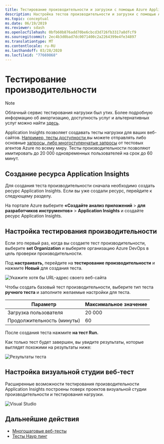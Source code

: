 ```yaml
---
title: Тестирование производительности и загрузки с помощью Azure Application Insights Документы Майкрософт
description: Настройка тестов производительности и загрузки с помощью Azure Application Insights
ms.topic: conceptual
ms.date: 06/19/2019
ms.reviewer: sdash
ms.openlocfilehash: 0bfb60b876add70be6cbcd3d726fb3317a8dfcf9
ms.sourcegitcommit: 2ec4b3d0bad7dc0071400c2a2264399e4fe34897
ms.translationtype: MT
ms.contentlocale: ru-RU
ms.lasthandoff: 03/28/2020
ms.locfileid: "77669868"
---
```

# <a name="performance-testing"></a>Тестирование производительности

> [!NOTE]
> Облачный сервис тестирования нагрузки был утих. Более подробную информацию об амортизацию, доступность услуг и альтернативных услуг можно найти [здесь](https://docs.microsoft.com/azure/devops/test/load-test/overview?view=azure-devops).

Application Insights позволяет создавать тесты нагрузки для ваших веб-сайтов. [Например, тесты доступности,](monitor-web-app-availability.md)вы можете отправлять либо основные [запросы, либо многоступенчатые запросы](availability-multistep.md) от тестовых агентов Azure по всему миру. Тесты производительности позволяют имитировать до 20 000 одновременных пользователей на срок до 60 минут.

## <a name="create-an-application-insights-resource"></a>Создание ресурса Application Insights

Для создания теста производительности сначала необходимо создать ресурс Application Insights. Если вы уже создали ресурс, перейдите к следующему разделу.

На портале Azure выберите **«Создайте анализ приложений** > **для разработчиков инструментов»** > **Application Insights** и создайте ресурс Application Insights.

## <a name="configure-performance-testing"></a>Настройка тестирования производительности

Если это первый раз, когда вы создаете тест производительности, выберите **set Organization** и выберите организацию Azure DevOps в цель проверки производительности.

Под **настраивать,** перейдите на **тестирование производительности** и нажмите **Новый** для создания теста.

![Укажите хотя бы URL-адрес своего веб-сайта](./media/performance-testing/new-performance-test.png)

Чтобы создать базовый тест производительности, выберите тип теста **ручного теста** и заполните желаемые настройки для теста.

|Параметр| Максимальное значение
|----------|------------|
| Загрузка пользователя | 20 000 |
| Продолжительность (минуты)  | 60 |  

После создания теста нажмите **на тест Run.**

Как только тест будет завершен, вы увидите результаты, которые выглядят похожими на результаты ниже:

![Результаты теста](./media/performance-testing/test-results.png)

## <a name="configure-visual-studio-web-test"></a>Настройка визуальной студии веб-тест

Расширенные возможности тестирования производительности Application Insights построены поверх проектов визуальной студии производительности и тестирования нагрузки.

![Visual Studio ](./media/performance-testing/visual-studio-test.png)

## <a name="next-steps"></a>Дальнейшие действия

* [Многошаговые веб-тесты](availability-multistep.md)
* [Тесты Наур пинг](monitor-web-app-availability.md)
